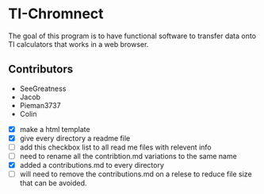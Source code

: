 # TI-Chromnect
The goal of this program is to have functional software to transfer data onto TI calculators that works in a web browser.

## Contributors
- SeeGreatness
- Jacob
- Pieman3737
- Colin

- [x] make a html template
- [x] give every directory a readme file
- [ ] add this checkbox list to all read me files with relevent info 
- [ ] need to rename all the contribtion.md variations to the same name
- [x] added a contributions.md to every directory 
- [ ] will need to remove the contributions.md on a relese to reduce file size that can be avoided.
